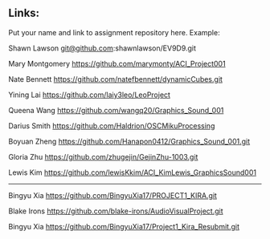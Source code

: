 
## Links:

Put your name and link to assignment repository here. Example:

Shawn Lawson    git@github.com:shawnlawson/EV9D9.git


Mary Montgomery https://github.com/marymonty/ACI_Project001


Nate Bennett https://github.com/natefbennett/dynamicCubes.git


Yining Lai https://github.com/laiy3leo/LeoProject


Queena Wang https://github.com/wangq20/Graphics_Sound_001


Darius Smith https://github.com/Haldrion/OSCMikuProcessing


Boyuan Zheng https://github.com/Hanapon0412/Graphics_Sound_001.git


Gloria Zhu https://github.com/zhugejin/GejinZhu-1003.git


Lewis Kim https://github.com/lewisKkim/ACI_KimLewis_GraphicsSound001


----
Bingyu Xia https://github.com/BingyuXia17/PROJECT1_KIRA.git

Blake Irons https://github.com/blake-irons/AudioVisualProject.git


Bingyu Xia https://github.com/BingyuXia17/Project1_Kira_Resubmit.git

